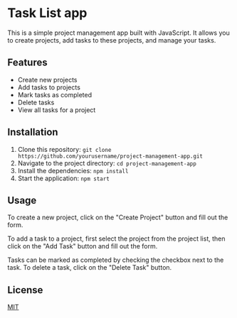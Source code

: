 # Task List app

This is a simple project management app built with JavaScript. It allows you to create projects, add tasks to these projects, and manage your tasks.

## Features

- Create new projects
- Add tasks to projects
- Mark tasks as completed
- Delete tasks
- View all tasks for a project

## Installation

1. Clone this repository: `git clone https://github.com/yourusername/project-management-app.git`
2. Navigate to the project directory: `cd project-management-app`
3. Install the dependencies: `npm install`
4. Start the application: `npm start`

## Usage

To create a new project, click on the "Create Project" button and fill out the form. 

To add a task to a project, first select the project from the project list, then click on the "Add Task" button and fill out the form.

Tasks can be marked as completed by checking the checkbox next to the task. To delete a task, click on the "Delete Task" button.

## License

[MIT](https://choosealicense.com/licenses/mit/)